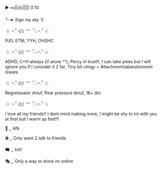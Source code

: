 ▶︎ •၊၊||၊|။||||| 0:10

╰┈➤ Sign my ata :3
 
 𓇼 ⋆.˚ 𓆉 𓆝 𓆡⋆.˚ 𓇼

 PJO, ETM, YYH, OHSHC

 𓇼 ⋆.˚ 𓆉 𓆝 𓆡⋆.˚ 𓇼

ADHD, C+H always (if alone ^^), Percy irl trust!!, I can take jokes but I will ignore you if I consider it 2 far, Tiny bit clingy + Attachment/abandonment issues.

 𓇼 ⋆.˚ 𓆉 𓆝 𓆡⋆.˚ 𓇼

 Regretavator dniuf, Peer pressure dniuf, 18+ dni.

  𓇼 ⋆.˚ 𓆉 𓆝 𓆡⋆.˚ 𓇼

I love all my friends!! I dont mind making more, I might be shy to int with you at first but I warm up fast!!!

🌙 ,, Afk

⛔ ,, Only want 2 talk to friends

🗨️ ,, Int!!

🎭 ,, Only a way to show im online
